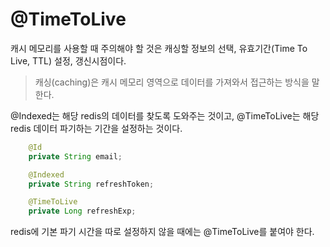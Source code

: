 # @TimeToLive



캐시 메모리를 사용할 때 주의해야 할 것은 캐싱할 정보의 선택, 유효기간(Time To Live, TTL) 설정, 갱신시점이다.

> 캐싱(caching)은 캐시 메모리 영역으로 데이터를 가져와서 접근하는 방식을 말한다.



@Indexed는 해당 redis의 데이터를 찾도록 도와주는 것이고, @TimeToLive는 해당 redis 데이터 파기하는 기간을 설정하는 것이다. 

```java
	@Id
    private String email;

    @Indexed
    private String refreshToken;

    @TimeToLive
    private Long refreshExp;
```



redis에 기본 파기 시간을 따로 설정하지 않을 때에는 @TimeToLive를 붙여야 한다.
